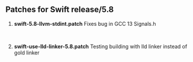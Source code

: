 ## Patches for Swift release/5.8

1. **swift-5.8-llvm-stdint.patch**
   Fixes bug in GCC 13 Signals.h

   <br/>

2. **swift-use-lld-linker-5.8.patch**
   Testing building with lld linker instead of gold linker
